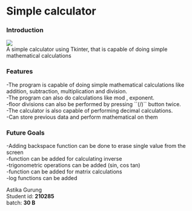 # Simple calculator

### Introduction
<p>
<img src="https://imgur.com/Tj1Vjt5.png"><br>
A simple calculator using Tkinter, that is capable of doing simple mathematical calculations
</p>

### Features <br>
<p>
-The program is capable of doing simple mathematical calculations like addition, subtraction, multiplication and division. <br>
-The program can also do calculations like mod , exponent.<br> 
-floor divisions can also be performed by pressing ``(/)`` button twice. <br>
-The calculator is also capable of performing decimal calculations. <br>
-Can store previous data and perform mathematical on them <br>
</p>

### Future Goals <br>
<p>
-Adding backspace function can be done to erase single value from the screen<br>
-function can be added for calculating inverse <br>
-trigonometric operations can be added (sin, cos tan)<br>
-function can be added for matrix calculations<br>
-log functions can be added<br>
</p>

Astika Gurung<br>
Student id: **210285** <br>
batch: **30 B**<br>










